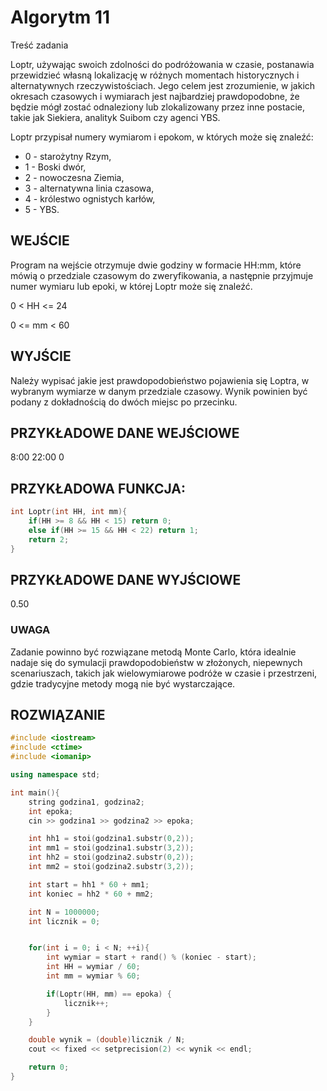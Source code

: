 # Algorytm 11

Treść zadania


Loptr, używając swoich zdolności do podróżowania w czasie, postanawia przewidzieć własną lokalizację w różnych momentach historycznych i alternatywnych rzeczywistościach. Jego celem jest zrozumienie, w jakich okresach czasowych i wymiarach jest najbardziej prawdopodobne, że będzie mógł zostać odnaleziony lub zlokalizowany przez inne postacie, takie jak Siekiera, analityk Suibom czy agenci YBS.


Loptr przypisał numery wymiarom i epokom, w których może się znaleźć:
- 0 - starożytny Rzym,
- 1 - Boski dwór,
- 2 - nowoczesna Ziemia,
- 3 - alternatywna linia czasowa,
- 4 - królestwo ognistych karłów,
- 5 - YBS.


## WEJŚCIE


Program na wejście otrzymuje dwie godziny w formacie HH:mm, które mówią o przedziale czasowym do zweryfikowania, a następnie przyjmuje numer wymiaru lub epoki, w której Loptr może się znaleźć.


0 < HH <= 24


0 <= mm < 60

## WYJŚCIE


Należy wypisać jakie jest prawdopodobieństwo pojawienia się Loptra, w wybranym wymiarze w danym przedziale czasowy. Wynik powinien być podany z dokładnością do dwóch miejsc po przecinku.


## PRZYKŁADOWE DANE WEJŚCIOWE


8:00
22:00
0


## PRZYKŁADOWA FUNKCJA:
```cpp
int Loptr(int HH, int mm){
	if(HH >= 8 && HH < 15) return 0;
	else if(HH >= 15 && HH < 22) return 1;
	return 2;
}
```

## PRZYKŁADOWE DANE WYJŚCIOWE


0.50


### UWAGA


Zadanie powinno być rozwiązane metodą Monte Carlo, która idealnie nadaje się do symulacji prawdopodobieństw w złożonych, niepewnych scenariuszach, takich jak wielowymiarowe podróże w czasie i przestrzeni, gdzie tradycyjne metody mogą nie być wystarczające.


## ROZWIĄZANIE
```cpp
#include <iostream> 
#include <ctime>
#include <iomanip>

using namespace std;

int main(){
    string godzina1, godzina2;
    int epoka;
    cin >> godzina1 >> godzina2 >> epoka;

    int hh1 = stoi(godzina1.substr(0,2));
    int mm1 = stoi(godzina1.substr(3,2));
    int hh2 = stoi(godzina2.substr(0,2));
    int mm2 = stoi(godzina2.substr(3,2));

    int start = hh1 * 60 + mm1;
    int koniec = hh2 * 60 + mm2;

    int N = 1000000;
    int licznik = 0;


    for(int i = 0; i < N; ++i){
        int wymiar = start + rand() % (koniec - start);
        int HH = wymiar / 60;
        int mm = wymiar % 60;

        if(Loptr(HH, mm) == epoka) {
            licznik++;
        }
    }

    double wynik = (double)licznik / N;
    cout << fixed << setprecision(2) << wynik << endl;

    return 0;
}
```
